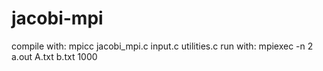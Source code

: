 # jacobi-mpi
compile with: mpicc jacobi_mpi.c input.c utilities.c
run with: mpiexec -n 2 a.out A.txt b.txt 1000
